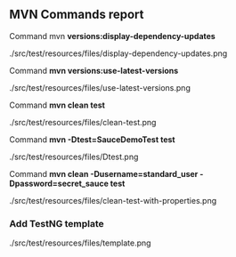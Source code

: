 <h2>MVN Commands report</h2>
<p>Command mvn <strong>versions:display-dependency-updates</strong></p>
./src/test/resources/files/display-dependency-updates.png

<p>Command <strong>mvn versions:use-latest-versions</strong></p>
./src/test/resources/files/use-latest-versions.png

<p>Command <strong>mvn clean test</strong></p>
./src/test/resources/files/clean-test.png

<p>Command <strong>mvn -Dtest=SauceDemoTest test</strong></p>
./src/test/resources/files/Dtest.png

<p>Command <strong>mvn clean -Dusername=standard_user -Dpassword=secret_sauce test</strong></p>
./src/test/resources/files/clean-test-with-properties.png

<h3>Add TestNG template</h3>
./src/test/resources/files/template.png
